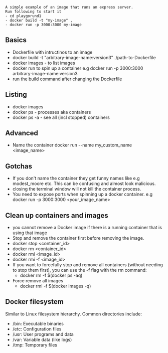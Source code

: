 ```
A simple example of an image that runs an express server.
Run following to start it
- cd playgorund1
- docker build -t "my-image" .
- docker run -p 3000:3000 my-image
```

## Basics
- Dockerfile with intructinos to an image
- docker build -t "arbitrary-image-name:version3" ./path-to-Dockerfile
- docker images - to list images
- docker run to spin up a container e.g docker run -p 3000:3000 arbitrary-image-name:version3
- run the build command after changing the Dockerfile

## Listing
- docker images
- docker ps - processes aka containers
- docker ps -a - see all (incl stopped) containers

## Advanced 
- Name the container docker run --name my_custom_name <image_name>

## Gotchas
- If you don't name the container they get funny names like e.g modest_moore etc. This can be confusing and almost look malicious.
- closing the terminal window will not kill the container process.
- You need to expose ports when spinning up a docker container. e.g docker run -p 3000:3000 <your_image_name>


## Clean up containers and images
- you cannot remove a Docker image if there is a running container that is using that image
- Stop and remove the container first before removing the image.
- docker stop <container_id>
- docker rm <container_id>
- docker rmi <image_id>
- docker rmi -f <image_id>
- If you want to forcefully stop and remove all containers (without needing to stop them first), you can use the -f flag with the rm command:
  - docker rm -f $(docker ps -aq)
- Force remove all images
  - docker rmi -f $(docker images -q)

## Docker filesystem
Similar to Linux filesystem hierarchy. Common directories include:
- /bin: Executable binaries
- /etc: Configuration files
- /usr: User programs and data
- /var: Variable data (like logs)
- /tmp: Temporary files